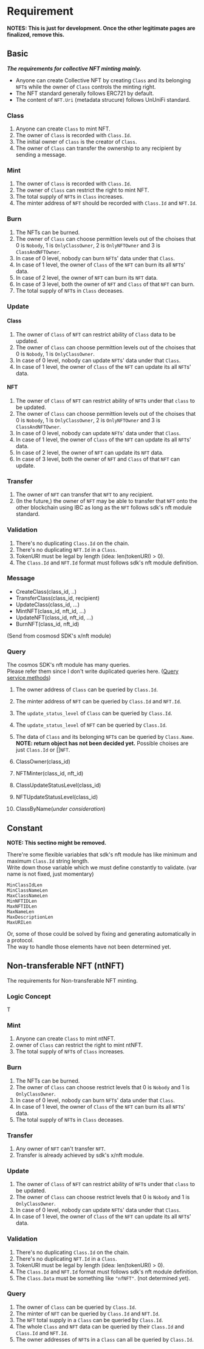 # Requirement

**NOTES: This is just for development. Once the other legitimate pages are finalized, remove this.**

## Basic

**_The requirements for collective NFT minting mainly._**

- Anyone can create Collective NFT by creating `Class` and its belonging `NFT`s while the owner of `Class` controls the minting right.
- The NFT standard generally follows ERC721 by default.
- The content of `NFT.Uri` (metadata strucure) follows UnUniFi standard.

### Class

1. Anyone can create `Class` to mint NFT.
1. The owner of `Class` is recorded with `Class.Id`.
1. The initial owner of `Class` is the creator of `Class`.
1. The owner of `Class` can transfer the ownership to any recipient by sending a message.

### Mint

1. The owner of `Class` is recorded with `Class.Id`.
1. The owner of `Class` can restrict the right to mint NFT.
1. The total supply of `NFT`s in `Class` increases.
1. The minter address of `NFT` should be recorded with `Class.Id` and `NFT.Id`.

### Burn

1. The NFTs can be burned.
1. The owner of `Class` can choose permittion levels out of the choises that 0 is `Nobody`, 1 is `OnlyClassOwner`, 2 is `OnlyNFTOwner` and 3 is `ClassAndNFTOwner`.
1. In case of 0 level, nobody can burn `NFT`s' data under that `Class`.
1. In case of 1 level, the owner of `Class` of the `NFT` can burn its all `NFT`s' data.
1. In case of 2 level, the owner of `NFT` can burn its `NFT` data.
1. In case of 3 level, both the owner of `NFT` and `Class` of that `NFT` can burn.
1. The total supply of `NFT`s in `Class` deceases.

### Update

#### Class

1. The owner of `Class` of `NFT` can restrict ability of `Class` data to be updated.
1. The owner of `Class` can choose permittion levels out of the choises that 0 is `Nobody`, 1 is `OnlyClassOwner`.
1. In case of 0 level, nobody can update `NFT`s' data under that `Class`.
1. In case of 1 level, the owner of `Class` of the `NFT` can update its all `NFT`s' data.

#### NFT

1. The owner of `Class` of `NFT` can restrict ability of `NFT`s under that `class` to be updated.
1. The owner of `Class` can choose permittion levels out of the choises that 0 is `Nobody`, 1 is `OnlyClassOwner`, 2 is `OnlyNFTOwner` and 3 is `ClassAndNFTOwner`.
1. In case of 0 level, nobody can update `NFT`s' data under that `Class`.
1. In case of 1 level, the owner of `Class` of the `NFT` can update its all `NFT`s' data.
1. In case of 2 level, the owner of `NFT` can update its `NFT` data.
1. In case of 3 level, both the owner of `NFT` and `Class` of that `NFT` can update.

### Transfer

1. The owner of `NFT` can transfer that `NFT` to any recipient.
1. (In the future,) the owner of `NFT` may be able to transfer that `NFT` onto the other blockchain using IBC as long as the `NFT` follows sdk's nft module standard.

### Validation

1. There's no duplicating `Class.Id` on the chain.
1. There's no duplicating `NFT.Id` in a `Class`.
1. TokenURI must be legal by length (idea: len(tokenURI) > 0).
1. The `Class.Id` and `NFT.Id` format must follows sdk's nft module definition.

### Message

- CreateClass(class_id, ..)
- TransferClass(class_id, recipient)
- UpdateClass(class_id, ...)
- MintNFT(class_id, nft_id, ...)
- UpdateNFT(class_id, nft_id, ...)
- BurnNFT(class_id, nft_id)

(Send from cosmosd SDK's x/nft module)

### Query

The cosmos SDK's nft module has many queries.   
Please refer them since I don't write duplicated queries here. ([Query service methods](https://github.com/cosmos/cosmos-sdk/blob/aba9bdc24cb6a7b9a85e6cad617f7b55d6dcdcec/docs/architecture/adr-043-nft-module.md?plain=1#L175))

1. The owner address of `Class` can be queried by `Class.Id`.
1. The minter address of `NFT` can be queried by `Class.Id` and `NFT.Id`.
1. The `update_status_level` of `Class` can be queried by `Class.Id`.
1. The `update_status_level` of `NFT` can be queried by `Class.Id`.
1. The data of `Class` and its belonging `NFT`s can be queried by `Class.Name`. **NOTE: return object has not been decided yet.** Possible choises are just `Class.Id` or []`NFT`.

1. ClassOwner(class_id)
1. NFTMinter(class_id, nft_id)
1. ClassUpdateStatusLevel(class_id)
1. NFTUpdateStatusLevel(class_id)
1. ClassByName(_under consideration_)

## Constant

**NOTE: This sectino might be removed.**

There're some flexible variables that sdk's nft module has like minimum and maximum `Class.Id` string length.   
Write down those variable which we must define constantly to validate. (var name is not fixed, just momentary)   

`MinClassIdLen`   
`MinClassNameLen`   
`MaxClassNameLen`   
`MinNFTIDLen`   
`MaxNFTIDLen`   
`MaxNameLen`   
`MaxDescriptionLen`   
`MaxURILen`    

Or, some of those could be solved by fixing and generating automatically in a protocol.   
The way to handle those elements have not been determined yet.

## Non-transferable NFT (ntNFT)

The requirements for Non-transferable NFT minting.

### Logic Concept

T

### Mint

1. Anyone can create `Class` to mint ntNFT.
1. owner of `Class` can restrict the right to mint ntNFT.
1. The total supply of `NFT`s of `Class` increases.

### Burn

1. The NFTs can be burned.
1. The owner of `Class` can choose restrict levels that 0 is `Nobody` and 1 is `OnlyClassOwner`.
1. In case of 0 level, nobody can burn `NFT`s' data under that `Class`.
1. In case of 1 level, the owner of `Class` of the `NFT` can burn its all `NFT`s' data.
1. The total supply of `NFT`s in `Class` deceases.

### Transfer

1. Any owner of `NFT` can't transfer `NFT`.
1. Transfer is already achieved by sdk's x/nft module.

### Update

1. The owner of `Class` of `NFT` can restrict ability of `NFT`s under that `class` to be updated.
1. The owner of `Class` can choose restrict levels that 0 is `Nobody` and 1 is `OnlyClassOwner`.
1. In case of 0 level, nobody can update `NFT`s' data under that `Class`.
1. In case of 1 level, the owner of `Class` of the `NFT` can update its all `NFT`s' data.

### Validation

1. There's no duplicating `Class.Id` on the chain.
1. There's no duplicating `NFT.Id` in a `Class`.
1. TokenURI must be legal by length (idea: len(tokenURI) > 0).
1. The `Class.Id` and `NFT.Id` format must follows sdk's nft module definition.
1. The `Class.Data` must be something like `"nfNFT"`. (not determined yet).

### Query

1. The owner of `Class` can be queried by `Class.Id`.
1. The minter of `NFT` can be queried by `Class.Id` and `NFT.Id`.
1. The `NFT` total supply in a `Class` can be queried by `Class.Id`.
1. The whole `Class` and `NFT` data can be queried by their `Class.Id` and `Class.Id` and `NFT.Id`.
1. The owner addresses of `NFT`s in a `Class` can all be queried by `Class.Id`.
